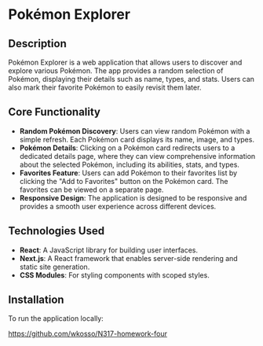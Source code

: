 # Pokémon Explorer

## Description
Pokémon Explorer is a web application that allows users to discover and explore various Pokémon. The app provides a random selection of Pokémon, displaying their details such as name, types, and stats. Users can also mark their favorite Pokémon to easily revisit them later.

## Core Functionality
- **Random Pokémon Discovery**: Users can view random Pokémon with a simple refresh. Each Pokémon card displays its name, image, and types.
- **Pokémon Details**: Clicking on a Pokémon card redirects users to a dedicated details page, where they can view comprehensive information about the selected Pokémon, including its abilities, stats, and types.
- **Favorites Feature**: Users can add Pokémon to their favorites list by clicking the "Add to Favorites" button on the Pokémon card. The favorites can be viewed on a separate page.
- **Responsive Design**: The application is designed to be responsive and provides a smooth user experience across different devices.

## Technologies Used
- **React**: A JavaScript library for building user interfaces.
- **Next.js**: A React framework that enables server-side rendering and static site generation.
- **CSS Modules**: For styling components with scoped styles.

## Installation
To run the application locally:

https://github.com/wkosso/N317-homework-four
